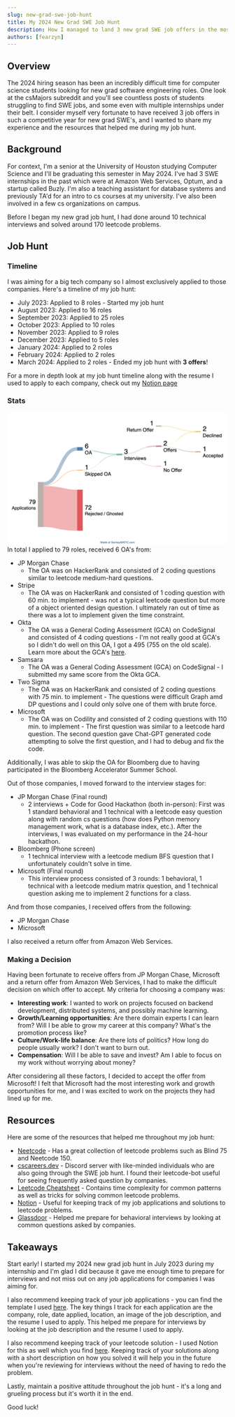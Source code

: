 ```yaml
---
slug: new-grad-swe-job-hunt
title: My 2024 New Grad SWE Job Hunt
description: How I managed to land 3 new grad SWE job offers in the most competitive year yet.
authors: [fearzyn]
---
```


## Overview
The 2024 hiring season has been an incredibly difficult time for computer science students looking for new grad software engineering roles. One look at the csMajors subreddit and you'll see countless posts of students struggling to find SWE jobs, and some even with multiple internships under their belt. I consider myself very fortunate to have received 3 job offers in such a competitive year for new grad SWE's, and I wanted to share my experience and the resources that helped me during my job hunt.

<!-- truncate -->

## Background
For context, I'm a senior at the University of Houston studying Computer Science and I'll be graduating this semester in May 2024. I've had 3 SWE internships in the past which were at Amazon Web Services, Optum, and a startup called Buzly. I'm also a teaching assistant for database systems and previously TA'd for an intro to cs courses at my university. I've also been involved in a few cs organizations on campus.

Before I began my new grad job hunt, I had done around 10 technical interviews and solved around 170 leetcode problems.

## Job Hunt

### Timeline
I was aiming for a big tech company so I almost exclusively applied to those companies. Here's a timeline of my job hunt:
- July 2023: Applied to 8 roles - Started my job hunt
- August 2023: Applied to 16 roles
- September 2023: Applied to 25 roles
- October 2023: Applied to 10 roles
- November 2023: Applied to 9 roles
- December 2023: Applied to 5 roles
- January 2024: Applied to 2 roles
- February 2024: Applied to 2 roles
- March 2024: Applied to 2 roles - Ended my job hunt with **3 offers**!

For a more in depth look at my job hunt timeline along with the resume I used to apply to each company, check out my [Notion page](https://www.notion.so/techresumeservices/d4695b3c17954c5cbd9ffdfcc7e30407?v=b1c9971712074110bc34a214cb550caf&pvs=4)

### Stats
![Jub hunt stats](sankeymatic_ramirezfernando.png)
In total I applied to 79 roles, received 6 OA's from:
- JP Morgan Chase
    - The OA was on HackerRank and consisted of 2 coding questions similar to leetcode medium-hard questions.
- Stripe
    - The OA was on HackerRank and consisted of 1 coding question with 60 min. to implement - was not a typical leetcode question but more of a object oriented design question. I ultimately ran out of time as there was a lot to implement given the time constraint.
- Okta
    - The OA was a General Coding Assessment (GCA) on CodeSignal and consisted of 4 coding questions - I'm not really good at GCA's so I didn't do well on this OA, I got a 495 (755 on the old scale). Learn more about the GCA's [here](https://support.codesignal.com/hc/en-us/articles/360040370853-What-should-I-expect-when-I-take-the-General-Coding-Assessment-GCA-and-how-is-it-structured).
- Samsara
    - The OA was a General Coding Assessment (GCA) on CodeSignal - I submitted my same score from the Okta GCA.
- Two Sigma
    - The OA was on HackerRank and consisted of 2 coding questions with 75 min. to implement - The questions were difficult Graph amd DP questions and I could only solve one of them with brute force.
- Microsoft
    - The OA was on Codility and consisted of 2 coding questions with 110 min. to implement - The first question was similar to a leetcode hard question. The second question gave Chat-GPT generated code attempting to solve the first question, and I had to debug and fix the code.

Additionally, I was able to skip the OA for Bloomberg due to having participated in the Bloomberg Accelerator Summer School.

Out of those companies, I moved forward to the interview stages for:
- JP Morgan Chase (Final round)
    - 2 interviews + Code for Good Hackathon (both in-person): First was 1 standard behavioral and 1 technical with a leetcode easy question along with random cs questions (how does Python memory management work, what is a database index, etc.). After the interviews, I was evaluated on my performance in the 24-hour hackathon.
- Bloomberg (Phone screen)
    - 1 technical interview with a leetcode medium BFS question that I unfortunately couldn't solve in time.
- Microsoft (Final round)
    - This interview process consisted of 3 rounds: 1 behavioral, 1 technical with a leetcode medium matrix question, and 1 technical question asking me to implement 2 functions for a class.

And from those companies, I received offers from the following:
- JP Morgan Chase
- Microsoft

I also received a return offer from Amazon Web Services.

### Making a Decision
Having been fortunate to receive offers from JP Morgan Chase, Microsoft and a return offer from Amazon Web Services, I had to make the difficult decision on which offer to accept. My criteria for choosing a company was:
- **Interesting work**: I wanted to work on projects focused on backend development, distributed systems, and possibly machine learning.
- **Growth/Learning opportunities**: Are there domain experts I can learn from? Will I be able to grow my career at this company? What's the promotion process like?
- **Culture/Work-life balance**: Are there lots of politics? How long do people usually work? I don't want to burn out.
- **Compensation**: Will I be able to save and invest? Am I able to focus on my work without worrying about money?

After considering all these factors, I decided to accept the offer from Microsoft! I felt that Microsoft had the most interesting work and growth opportunities for me, and I was excited to work on the projects they had lined up for me.

## Resources
Here are some of the resources that helped me throughout my job hunt:
- [Neetcode](https://neetcode.io/) - Has a great collection of leetcode problems such as Blind 75 and Neetcode 150.
- [cscareers.dev](https://discord.gg/cscareers) - Discord server with like-minded individuals who are also going through the SWE job hunt. I found their leetcode-bot useful for seeing frequently asked question by companies.
- [Leetcode Cheatsheet](https://www.piratekingdom.com/leetcode/cheat-sheet) - Contains time complexity for common patterns as well as tricks for solving common leetcode problems.
- [Notion](https://www.notion.so/) - Useful for keeping track of my job applications and solutions to leetcode problems.
- [Glassdoor](https://www.glassdoor.com/index.htm) - Helped me prepare for behavioral interviews by looking at common questions asked by companies.


## Takeaways
Start early! I started my 2024 new grad job hunt in July 2023 during my internship and I'm glad I did because it gave me enough time to prepare for interviews and not miss out on any job applications for companies I was aiming for. 

I also recommend keeping track of your job applications - you can find the template I used [here](https://www.notion.so/techresumeservices/d4695b3c17954c5cbd9ffdfcc7e30407?v=b1c9971712074110bc34a214cb550caf&pvs=4). The key things I track for each application are the company, role, date applied, location, an image of the job description, and the resume I used to apply. This helped me prepare for interviews by looking at the job description and the resume I used to apply.

I also recommend keeping track of your leetcode solution - I used Notion for this as well which you find [here](https://www.notion.so/techresumeservices/8d545e3f235341a583fc6237625dd7da?v=42d8f6e6281c486b84667b8fa37041b2&pvs=4). Keeping track of your solutions along with a short description on how you solved it will help you in the future when you're reviewing for interviews without the need of having to redo the problem. 

Lastly, maintain a positive attitude throughout the job hunt - it's a long and grueling process but it's worth it in the end.

Good luck!

